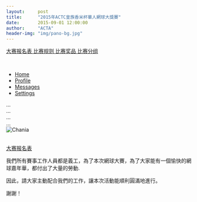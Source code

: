 ```yaml
---
layout:     post
title:      "2015年ACTC皇族香米杯華人網球大獎賽"
date:       2015-09-01 12:00:00
author:     "ACTA"
header-img: "img/pano-bg.jpg"
---
```

<p class="text-center">
    <a href="{{ site.baseurl }}/0.register/" class="btn btn-success btn-lg active" role="button"> 大赛报名表 </a>
    <a href="{{ site.baseurl }}/2015/08/31/2015-comp-rule/" class="btn btn-primary btn-lg active" role="button"> 比赛规则 </a>
    <a href="#" class="btn btn-info btn-lg disabled" role="button"> 比赛奖品 </a>
    <a href="#" class="btn btn-warning btn-lg disabled" role="button"> 比赛分组 </a>
</p>

<br>

<div>
  <!-- Nav tabs -->
  <ul class="nav nav-tabs" role="tablist">
    <li role="presentation" class="active"><a href="#home" aria-controls="home" role="tab" data-toggle="tab">Home</a></li>
    <li role="presentation"><a href="#profile" aria-controls="profile" role="tab" data-toggle="tab">Profile</a></li>
    <li role="presentation"><a href="#messages" aria-controls="messages" role="tab" data-toggle="tab">Messages</a></li>
    <li role="presentation"><a href="#settings" aria-controls="settings" role="tab" data-toggle="tab">Settings</a></li>
  </ul>

  <!-- Tab panes -->
  <div class="tab-content">
    <div role="tabpanel" class="tab-pane active" id="home">...</div>
    <div role="tabpanel" class="tab-pane" id="profile">...</div>
    <div role="tabpanel" class="tab-pane" id="messages">...</div>
    <div role="tabpanel" class="tab-pane" id="settings">...</div>
  </div>
</div>

<div>
<img class="img-responsive" src="{{ site.baseurl }}/img/2015-poster.jpg" alt="Chania"  align="middle" />
</div>
<br>



<p class="text-center">
<a href="{{ site.baseurl }}/0.register/" class="btn btn-success btn-lg active"> 大赛报名表 </a>
</p>

<p>我們所有賽事工作人員都是義工，為了本次網球大賽，為了大家能有一個愉快的網球嘉年華，都付出了大量的勞動.</p>
<p>因此，請大家主動配合我們的工作，讓本次活動能順利圓滿地進行。</p>
<p>謝謝！</p>
